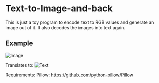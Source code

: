 # Text-to-Image-and-back
This is just a toy program to encode text to RGB values and generate an image out of it.
It also decodes the images into text again.

## Example
![Image](http://imgur.com/oyjiXfe)

Translates to: 
![Text](http://imgur.com/RWpqSfb)


Requirements:
	Pillow: https://github.com/python-pillow/Pillow
